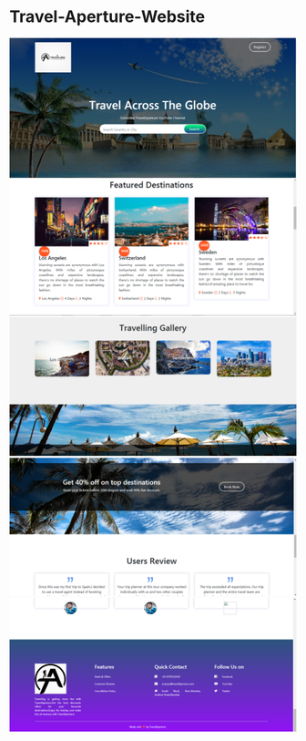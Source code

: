 # Travel-Aperture-Website
<img src="File/1.PNG">
<img src="File/2.PNG">
<img src="File/3.PNG">
<img src="File/4.PNG">
<img src="File/5.PNG">

